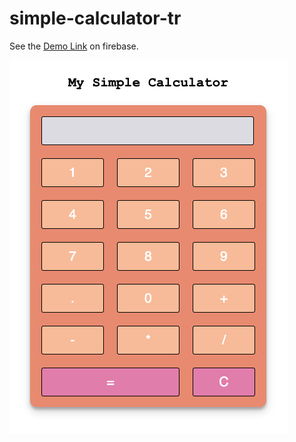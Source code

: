 # simple-calculator-tr
See the [Demo Link](https://simple-calculator-tr-2.web.app) on firebase. 

![Demo screen shot](/--demo.png)